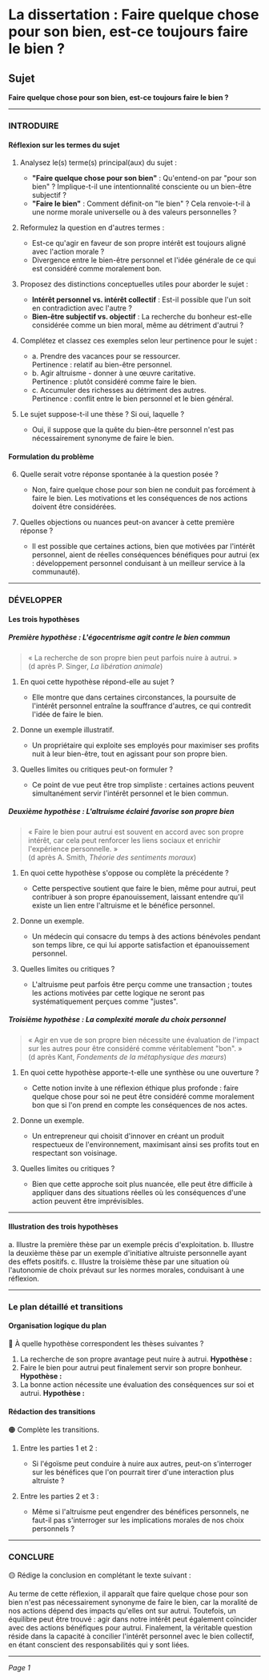 # La dissertation : Faire quelque chose pour son bien, est-ce toujours faire le bien ?

## Sujet
**Faire quelque chose pour son bien, est-ce toujours faire le bien ?**

---

### INTRODUIRE

#### Réflexion sur les termes du sujet

1. Analysez le(s) terme(s) principal(aux) du sujet :
   - **"Faire quelque chose pour son bien"** : Qu'entend-on par "pour son bien" ? Implique-t-il une intentionnalité consciente ou un bien-être subjectif ? 
   - **"Faire le bien"** : Comment définit-on "le bien" ? Cela renvoie-t-il à une norme morale universelle ou à des valeurs personnelles ?
  
2. Reformulez la question en d'autres termes :
   - Est-ce qu'agir en faveur de son propre intérêt est toujours aligné avec l'action morale ?
   - Divergence entre le bien-être personnel et l'idée générale de ce qui est considéré comme moralement bon.

3. Proposez des distinctions conceptuelles utiles pour aborder le sujet :
   - **Intérêt personnel vs. intérêt collectif** : Est-il possible que l'un soit en contradiction avec l'autre ?
   - **Bien-être subjectif vs. objectif** : La recherche du bonheur est-elle considérée comme un bien moral, même au détriment d'autrui ?

4. Complétez et classez ces exemples selon leur pertinence pour le sujet :
   - a. Prendre des vacances pour se ressourcer.  
     Pertinence : relatif au bien-être personnel.
   - b. Agir altruisme - donner à une œuvre caritative.  
     Pertinence : plutôt considéré comme faire le bien.
   - c. Accumuler des richesses au détriment des autres.  
     Pertinence : conflit entre le bien personnel et le bien général.

5. Le sujet suppose-t-il une thèse ? Si oui, laquelle ? 
   - Oui, il suppose que la quête du bien-être personnel n'est pas nécessairement synonyme de faire le bien. 

#### Formulation du problème

6. Quelle serait votre réponse spontanée à la question posée ?
   - Non, faire quelque chose pour son bien ne conduit pas forcément à faire le bien. Les motivations et les conséquences de nos actions doivent être considérées.

7. Quelles objections ou nuances peut-on avancer à cette première réponse ?
   - Il est possible que certaines actions, bien que motivées par l'intérêt personnel, aient de réelles conséquences bénéfiques pour autrui (ex : développement personnel conduisant à un meilleur service à la communauté).

---

### DÉVELOPPER

#### Les trois hypothèses

##### Première hypothèse : L'égocentrisme agit contre le bien commun

> « La recherche de son propre bien peut parfois nuire à autrui. »  
> (d après P. Singer, *La libération animale*)

1. En quoi cette hypothèse répond-elle au sujet ?
   - Elle montre que dans certaines circonstances, la poursuite de l'intérêt personnel entraîne la souffrance d'autres, ce qui contredit l'idée de faire le bien.

2. Donne un exemple illustratif.
   - Un propriétaire qui exploite ses employés pour maximiser ses profits nuit à leur bien-être, tout en agissant pour son propre bien.

3. Quelles limites ou critiques peut-on formuler ?
   - Ce point de vue peut être trop simpliste : certaines actions peuvent simultanément servir l'intérêt personnel et le bien commun.

##### Deuxième hypothèse : L'altruisme éclairé favorise son propre bien

> « Faire le bien pour autrui est souvent en accord avec son propre intérêt, car cela peut renforcer les liens sociaux et enrichir l'expérience personnelle. »  
> (d après A. Smith, *Théorie des sentiments moraux*)

1. En quoi cette hypothèse s'oppose ou complète la précédente ?
   - Cette perspective soutient que faire le bien, même pour autrui, peut contribuer à son propre épanouissement, laissant entendre qu'il existe un lien entre l'altruisme et le bénéfice personnel.

2. Donne un exemple.
   - Un médecin qui consacre du temps à des actions bénévoles pendant son temps libre, ce qui lui apporte satisfaction et épanouissement personnel.

3. Quelles limites ou critiques ?
   - L'altruisme peut parfois être perçu comme une transaction ; toutes les actions motivées par cette logique ne seront pas systématiquement perçues comme "justes".

##### Troisième hypothèse : La complexité morale du choix personnel

> « Agir en vue de son propre bien nécessite une évaluation de l'impact sur les autres pour être considéré comme véritablement "bon". »  
> (d après Kant, *Fondements de la métaphysique des mœurs*)

1. En quoi cette hypothèse apporte-t-elle une synthèse ou une ouverture ?
   - Cette notion invite à une réflexion éthique plus profonde : faire quelque chose pour soi ne peut être considéré comme moralement bon que si l'on prend en compte les conséquences de nos actes.

2. Donne un exemple.
   - Un entrepreneur qui choisit d'innover en créant un produit respectueux de l'environnement, maximisant ainsi ses profits tout en respectant son voisinage.

3. Quelles limites ou critiques ?
   - Bien que cette approche soit plus nuancée, elle peut être difficile à appliquer dans des situations réelles où les conséquences d'une action peuvent être imprévisibles.

---

#### Illustration des trois hypothèses

a. Illustre la première thèse par un exemple précis d'exploitation.
b. Illustre la deuxième thèse par un exemple d'initiative altruiste personnelle ayant des effets positifs.
c. Illustre la troisième thèse par une situation où l'autonomie de choix prévaut sur les normes morales, conduisant à une réflexion.

---

### Le plan détaillé et transitions

#### Organisation logique du plan

🔴 À quelle hypothèse correspondent les thèses suivantes ?

1. La recherche de son propre avantage peut nuire à autrui. **Hypothèse :**
2. Faire le bien pour autrui peut finalement servir son propre bonheur. **Hypothèse :**
3. La bonne action nécessite une évaluation des conséquences sur soi et autrui. **Hypothèse :**

#### Rédaction des transitions

🟠 Complète les transitions.

1. Entre les parties 1 et 2 :  
   - Si l'égoïsme peut conduire à nuire aux autres, peut-on s'interroger sur les bénéfices que l'on pourrait tirer d'une interaction plus altruiste ?
   
2. Entre les parties 2 et 3 :  
   - Même si l'altruisme peut engendrer des bénéfices personnels, ne faut-il pas s'interroger sur les implications morales de nos choix personnels ?

---

### CONCLURE

🟡 Rédige la conclusion en complétant le texte suivant :

Au terme de cette réflexion, il apparaît que faire quelque chose pour son bien n'est pas nécessairement synonyme de faire le bien, car la moralité de nos actions dépend des impacts qu'elles ont sur autrui. Toutefois, un équilibre peut être trouvé : agir dans notre intérêt peut également coïncider avec des actions bénéfiques pour autrui. Finalement, la véritable question réside dans la capacité à concilier l'intérêt personnel avec le bien collectif, en étant conscient des responsabilités qui y sont liées.

--- 

*Page 1*